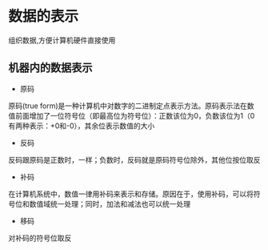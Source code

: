 # 数据的表示

组织数据,方便计算机硬件直接使用

## 机器内的数据表示

- 原码

原码(true form)是一种计算机中对数字的二进制定点表示方法。原码表示法在数值前面增加了一位符号位（即最高位为符号位）：正数该位为0，负数该位为1（0有两种表示：+0和-0），其余位表示数值的大小

- 反码

反码跟原码是正数时，一样；负数时，反码就是原码符号位除外，其他位按位取反

- 补码

在计算机系统中，数值一律用补码来表示和存储。原因在于，使用补码，可以将符号位和数值域统一处理；同时，加法和减法也可以统一处理

- 移码

对补码的符号位取反

